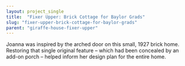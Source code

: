 ```yaml
---
layout: project_single
title:  "Fixer Upper: Brick Cottage for Baylor Grads"
slug: "fixer-upper-brick-cottage-for-baylor-grads"
parent: "giraffe-house-fixer-upper"
---
```

Joanna was inspired by the arched door on this small, 1927 brick home. Restoring that single original feature – which had been concealed by an add-on porch – helped inform her design plan for the entire home.